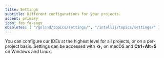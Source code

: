 ```yaml
---
title: Settings
subtitle: Different configurations for your projects.
accent: primary
icon: fas fa-cogs
obsoletes: [ "/goland/topics/settings/", "/intellij/topics/settings/" ]
---
```


You can configure our IDEs at the highest level for all projects, or on a per-project basis. Settings can be accessed
with **⇧,** on macOS and  **Ctrl**+**Alt**+**S** on Windows and Linux. 
